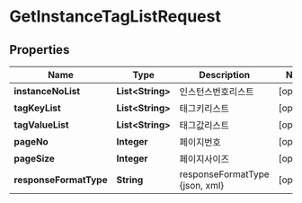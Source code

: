 
# GetInstanceTagListRequest

## Properties
Name | Type | Description | Notes
------------ | ------------- | ------------- | -------------
**instanceNoList** | **List&lt;String&gt;** | 인스턴스번호리스트 |  [optional]
**tagKeyList** | **List&lt;String&gt;** | 태그키리스트 |  [optional]
**tagValueList** | **List&lt;String&gt;** | 태그값리스트 |  [optional]
**pageNo** | **Integer** | 페이지번호 |  [optional]
**pageSize** | **Integer** | 페이지사이즈 |  [optional]
**responseFormatType** | **String** | responseFormatType {json, xml} |  [optional]



